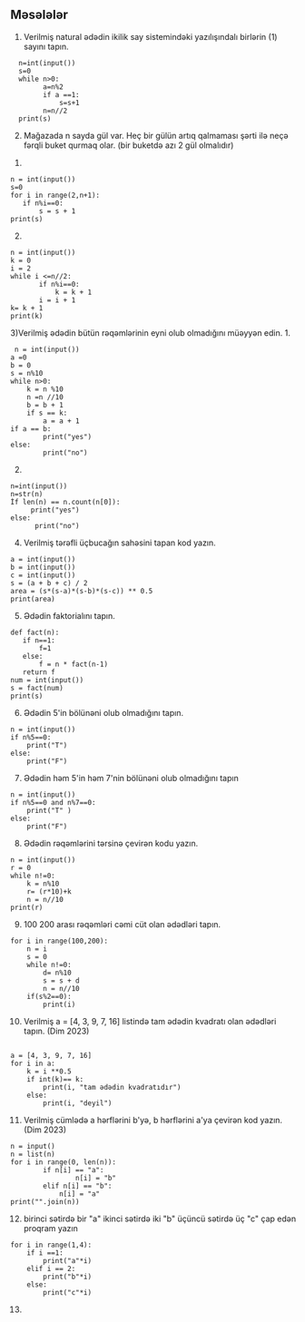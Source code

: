 ## Məsələlər  

1) Verilmiş natural ədədin ikilik say sistemindəki yazılışındalı birlərin (1) sayını tapın.

 ```
   n=int(input())
   s=0
   while n>0:
         a=n%2
         if a ==1:
             s=s+1
         n=n//2
   print(s)
```
2) Mağazada n sayda gül var. Heç bir gülün artıq qalmaması şərti ilə neçə fərqli buket qurmaq olar. (bir buketdə azı 2 gül olmalıdır) 

1.
 ```
 n = int(input())
 s=0
for i in range(2,n+1):
	if n%i==0:
		s = s + 1
print(s)
```

2.
 ```
n = int(input())
k = 0
i = 2
while i <=n//2:
		if n%i==0:
			k = k + 1
		i = i + 1
k= k + 1
print(k)
```
3)Verilmiş ədədin bütün rəqəmlərinin eyni olub olmadığını müəyyən edin.
1.
```
 n = int(input())
a =0
b = 0
s = n%10
while n>0:
	k = n %10
	n =n //10
	b = b + 1
	if s == k:
		a = a + 1
if a == b:
		print("yes")
else:
		print("no")
```
2.
```
n=int(input()) 
n=str(n) 
İf len(n) == n.count(n[0]):
     print("yes") 
else:
      print("no")
```
4) Verilmiş tərəfli üçbucağın sahəsini tapan kod yazın. 
```
a = int(input())
b = int(input())
c = int(input())
s = (a + b + c) / 2
area = (s*(s-a)*(s-b)*(s-c)) ** 0.5
print(area)
```
5) Ədədin faktorialını tapın. 
 ```
def fact(n):
    if n==1:
        f=1
    else:
        f = n * fact(n-1)
    return f
num = int(input())
s = fact(num)
print(s)
```
6) Ədədin 5'in bölünəni olub olmadığını tapın.
```
n = int(input())
if n%5==0:
    print("T")
else:
    print("F")
```
7) Ədədin həm 5'in həm 7'nin bölünəni olub olmadığını tapın
```
n = int(input())
if n%5==0 and n%7==0:
    print("T" )
else:
    print("F")
```
8) Ədədin rəqəmlərini tərsinə çevirən kodu yazın.
```
n = int(input())
r = 0
while n!=0:
    k = n%10
    r= (r*10)+k
    n = n//10
print(r)
```
9) 100 200 arası rəqəmləri cəmi cüt olan ədədləri tapın.
```
for i in range(100,200):
    n = i
    s = 0
    while n!=0:
        d= n%10
        s = s + d
        n = n//10
    if(s%2==0):
        print(i)
```
10) Verilmiş a = [4, 3, 9, 7, 16] listində tam ədədin kvadratı olan ədədləri tapın. (Dim 2023)
```

a = [4, 3, 9, 7, 16]
for i in a:
	k = i **0.5
	if int(k)== k: 
		print(i, "tam ədədin kvadratıdır")
	else:
		print(i, "deyil")
```
11) Verilmiş cümlədə a hərflərini b'yə, b hərflərini a'ya çevirən kod yazın. (Dim 2023)
```
n = input()
n = list(n)
for i in range(0, len(n)):
		if n[i] == "a":
				n[i] = "b"
		elif n[i] == "b":
			n[i] = "a"
print("".join(n))
```
12) birinci sətirdə bir "a" ikinci sətirdə iki "b" üçüncü sətirdə üç "c" çap edən proqram yazın
```
for i in range(1,4):
	if i ==1:
		print("a"*i)
	elif i == 2:
		print("b"*i)
	else:
		print("c"*i)
```
13)
